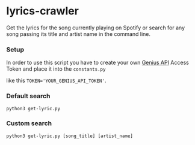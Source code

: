 # lyrics-crawler
Get the lyrics for the song currently playing on Spotify or search for any song passing its title and artist name in the command line.

### Setup
In order to use this script you have to create your own [Genius API](https://docs.genius.com) Access Token and place it into the `constants.py`

like this `TOKEN='YOUR_GENIUS_API_TOKEN'`.

### Default search
`python3 get-lyric.py`

### Custom search
`python3 get-lyric.py [song_title] [artist_name]`
